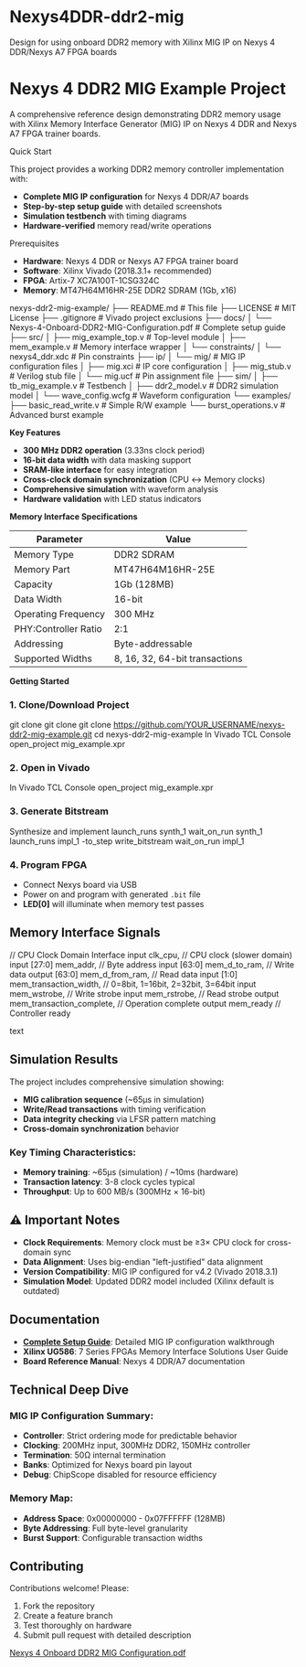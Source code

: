 # Nexys4DDR-ddr2-mig
Design for using onboard DDR2 memory with Xilinx MIG IP on Nexys 4 DDR/Nexys A7 FPGA boards

# Nexys 4 DDR2 MIG Example Project

A comprehensive reference design demonstrating DDR2 memory usage with Xilinx Memory Interface Generator (MIG) IP on Nexys 4 DDR and Nexys A7 FPGA trainer boards.

 Quick Start

This project provides a working DDR2 memory controller implementation with:
- **Complete MIG IP configuration** for Nexys 4 DDR/A7 boards
- **Step-by-step setup guide** with detailed screenshots
- **Simulation testbench** with timing diagrams
- **Hardware-verified** memory read/write operations

Prerequisites

- **Hardware**: Nexys 4 DDR or Nexys A7 FPGA trainer board
- **Software**: Xilinx Vivado (2018.3.1+ recommended)
- **FPGA**: Artix-7 XC7A100T-1CSG324C
- **Memory**: MT47H64M16HR-25E DDR2 SDRAM (1Gb, x16)

nexys-ddr2-mig-example/
├── README.md                                           # This file
├── LICENSE                                             # MIT License
├── .gitignore                                          # Vivado project exclusions
├── docs/
│   └── Nexys-4-Onboard-DDR2-MIG-Configuration.pdf    # Complete setup guide
├── src/
│   ├── mig_example_top.v                              # Top-level module
│   ├── mem_example.v                                  # Memory interface wrapper
│   └── constraints/
│       └── nexys4_ddr.xdc                             # Pin constraints
├── ip/
│   └── mig/                                           # MIG IP configuration files
│       ├── mig.xci                                    # IP core configuration
│       ├── mig_stub.v                                 # Verilog stub file
│       └── mig.ucf                                    # Pin assignment file
├── sim/
│   ├── tb_mig_example.v                               # Testbench
│   ├── ddr2_model.v                                   # DDR2 simulation model
│   └── wave_config.wcfg                               # Waveform configuration
└── examples/
    ├── basic_read_write.v                             # Simple R/W example
    └── burst_operations.v                             # Advanced burst example



 **Key Features**

- **300 MHz DDR2 operation** (3.33ns clock period)
- **16-bit data width** with data masking support
- **SRAM-like interface** for easy integration
- **Cross-clock domain synchronization** (CPU ↔ Memory clocks)
- **Comprehensive simulation** with waveform analysis
- **Hardware validation** with LED status indicators

 **Memory Interface Specifications**

| Parameter | Value |
|-----------|-------|
| Memory Type | DDR2 SDRAM |
| Memory Part | MT47H64M16HR-25E |
| Capacity | 1Gb (128MB) |
| Data Width | 16-bit |
| Operating Frequency | 300 MHz |
| PHY:Controller Ratio | 2:1 |
| Addressing | Byte-addressable |
| Supported Widths | 8, 16, 32, 64-bit transactions |

 **Getting Started**

### **1. Clone/Download Project**
git clone git clone git clone https://github.com/YOUR_USERNAME/nexys-ddr2-mig-example.git
cd nexys-ddr2-mig-example
In Vivado TCL Console
open_project mig_example.xpr

### **2. Open in Vivado**
In Vivado TCL Console
open_project mig_example.xpr

### **3. Generate Bitstream**
Synthesize and implement
launch_runs synth_1
wait_on_run synth_1
launch_runs impl_1 -to_step write_bitstream
wait_on_run impl_1

### **4. Program FPGA**
- Connect Nexys board via USB
- Power on and program with generated `.bit` file
- **LED[0]** will illuminate when memory test passes

##  **Memory Interface Signals**

// CPU Clock Domain Interface
input clk_cpu, // CPU clock (slower domain)
input [27:0] mem_addr, // Byte address
input [63:0] mem_d_to_ram, // Write data
output [63:0] mem_d_from_ram, // Read data
input [1:0] mem_transaction_width, // 0=8bit, 1=16bit, 2=32bit, 3=64bit
input mem_wstrobe, // Write strobe
input mem_rstrobe, // Read strobe
output mem_transaction_complete, // Operation complete
output mem_ready // Controller ready

text

## **Simulation Results**

The project includes comprehensive simulation showing:
- **MIG calibration sequence** (~65μs in simulation)
- **Write/Read transactions** with timing verification
- **Data integrity checking** via LFSR pattern matching
- **Cross-domain synchronization** behavior

### **Key Timing Characteristics:**
- **Memory training**: ~65μs (simulation) / ~10ms (hardware)
- **Transaction latency**: 3-8 clock cycles typical
- **Throughput**: Up to 600 MB/s (300MHz × 16-bit)

## ⚠ **Important Notes**

- **Clock Requirements**: Memory clock must be ≥3× CPU clock for cross-domain sync
- **Data Alignment**: Uses big-endian "left-justified" data alignment
- **Version Compatibility**: MIG IP configured for v4.2 (Vivado 2018.3.1)
- **Simulation Model**: Updated DDR2 model included (Xilinx default is outdated)



##  **Documentation**

- **[Complete Setup Guide](docs/Nexys-4-Onboard-DDR2-MIG-Configuration.pdf)**: Detailed MIG IP configuration walkthrough
- **Xilinx UG586**: 7 Series FPGAs Memory Interface Solutions User Guide
- **Board Reference Manual**: Nexys 4 DDR/A7 documentation

##  **Technical Deep Dive**

### **MIG IP Configuration Summary:**
- **Controller**: Strict ordering mode for predictable behavior
- **Clocking**: 200MHz input, 300MHz DDR2, 150MHz controller
- **Termination**: 50Ω internal termination
- **Banks**: Optimized for Nexys board pin layout
- **Debug**: ChipScope disabled for resource efficiency

### **Memory Map:**
- **Address Space**: 0x00000000 - 0x07FFFFFF (128MB)
- **Byte Addressing**: Full byte-level granularity
- **Burst Support**: Configurable transaction widths

##  **Contributing**

Contributions welcome! Please:
1. Fork the repository
2. Create a feature branch
3. Test thoroughly on hardware
4. Submit pull request with detailed description

[Nexys 4 Onboard DDR2 MIG Configuration.pdf](https://github.com/user-attachments/files/22323161/Nexys.4.Onboard.DDR2.MIG.Configuration.pdf)




